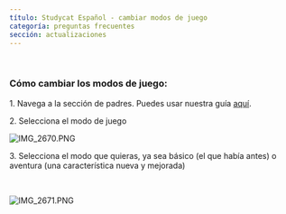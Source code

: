 ```yaml
---
título: Studycat Español - cambiar modos de juego
categoría: preguntas frecuentes
sección: actualizaciones
---
```

 

### **Cómo cambiar los modos de juego:**

1\. Navega a la sección de padres. Puedes usar nuestra guía [aquí](https://help.Studycat.com/hc/en-us/articles/34518228622105/preview/eyJhbGciOiJIUzI1NiJ9.eyJpZCI6MzQ1MTgyMjg2MjIxMDUsImV4cCI6MTcyMDQxMDgxN30.7hW1u2Miesjcs2XqDuBHBNv7tBPGmmhqN4EJUGeGWJE).

2\. Selecciona el modo de juego

![IMG_2670.PNG](https://help.Studycat.com/hc/article_attachments/34771475427225)

3\. Selecciona el modo que quieras, ya sea básico (el que había antes) o aventura (una característica nueva y mejorada)

 

![IMG_2671.PNG](https://help.Studycat.com/hc/article_attachments/34771498307353)